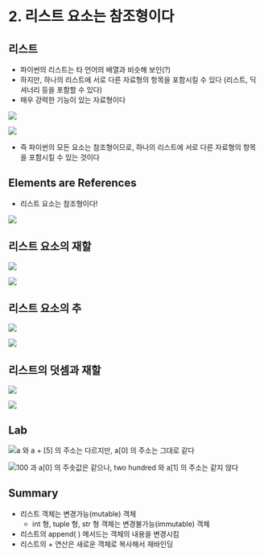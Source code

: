 # 2. 리스트 요소는 참조형이다

## 리스트

* 파이썬의 리스트는 타 언어의 배열과 비슷해 보인\(?\)
* 하지만, 하나의 리스트에 서로 다른 자료형의 항목을 포함시킬 수 있다 \(리스트, 딕셔너리 등을 포함할 수 있다\)
* 매우 강력한 기능이 있는 자료형이다

![](.gitbook/assets/2019-12-29-1.57.20.png)

![](.gitbook/assets/2019-12-29-1.59.09.png)

* 즉 파이썬의 모든 요소는 참조형이므로, 하나의 리스트에 서로 다른 자료형의 항목을 포함시킬 수 있는 것이다

## Elements are References

* 리스트 요소는 참조형이다!

![](.gitbook/assets/2019-12-29-2.01.01.png)

## 리스트 요소의 재할

![](.gitbook/assets/2019-12-29-2.02.17.png)

![](.gitbook/assets/2019-12-29-2.02.53.png)

## 리스트 요소의 추

![](.gitbook/assets/2019-12-29-2.03.44.png)

![](.gitbook/assets/2019-12-29-2.04.12.png)

## 리스트의 덧셈과 재할

![](.gitbook/assets/2019-12-29-2.04.42.png)

![](.gitbook/assets/2019-12-29-2.05.22.png)

## Lab

![a &#xC640; a + \[5\] &#xC758; &#xC8FC;&#xC18C;&#xB294; &#xB2E4;&#xB974;&#xC9C0;&#xB9CC;, a\[0\] &#xC758; &#xC8FC;&#xC18C;&#xB294; &#xADF8;&#xB300;&#xB85C; &#xAC19;&#xB2E4;](.gitbook/assets/2019-12-29-2.08.37.png)

![100 &#xACFC; a\[0\] &#xC758; &#xC8FC;&#xC19F;&#xAC12;&#xC740; &#xAC19;&#xC73C;&#xB098;, two hundred &#xC640; a\[1\] &#xC758; &#xC8FC;&#xC18C;&#xB294; &#xAC19;&#xC9C0; &#xC54A;&#xB2E4;](.gitbook/assets/2019-12-29-2.12.11.png)

## Summary

* 리스트 객체는 변경가능\(mutable\) 객체
  * int 형, tuple 형, str 형 객체는 변경불가능\(immutable\)  객체
* 리스트의 append\( \) 메서드는 객체의 내용을 변경시킴
* 리스트의 + 연산은 새로운 객체로 복사해서 재바인딩 



